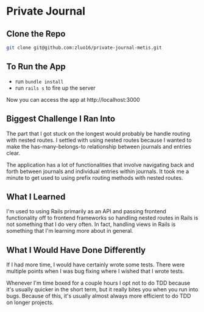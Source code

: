 # Private Journal
## Clone the Repo
```bash
git clone git@github.com:zluo16/private-journal-metis.git
```
## To Run the App
- run `bundle install`
- run `rails s` to fire up the server

Now you can access the app at http://localhost:3000

## Biggest Challenge I Ran Into
The part that I got stuck on the longest would probably be handle routing with nested routes. I settled with using nested routes because I wanted to make the has-many-belongs-to relationship between journals and entries clear.

The application has a lot of functionalities that involve navigating back and forth between journals and individual entries within journals. It took me a minute to get used to using prefix routing methods with nested routes.

## What I Learned
I'm used to using Rails primarily as an API and passing frontend functionality off to frontend frameworks so handling nested routes in Rails is not something that I do very often. In fact, handling views in Rails is something that I'm learning more about in general.

## What I Would Have Done Differently
If I had more time, I would have certainly wrote some tests. There were multiple points when I was bug fixing where I wished that I wrote tests.

Whenever I'm time boxed for a couple hours I opt not to do TDD because it's usually quicker in the short term, but it really bites you when you run into bugs. Because of this, it's usually almost always more efficient to do TDD on longer projects.
